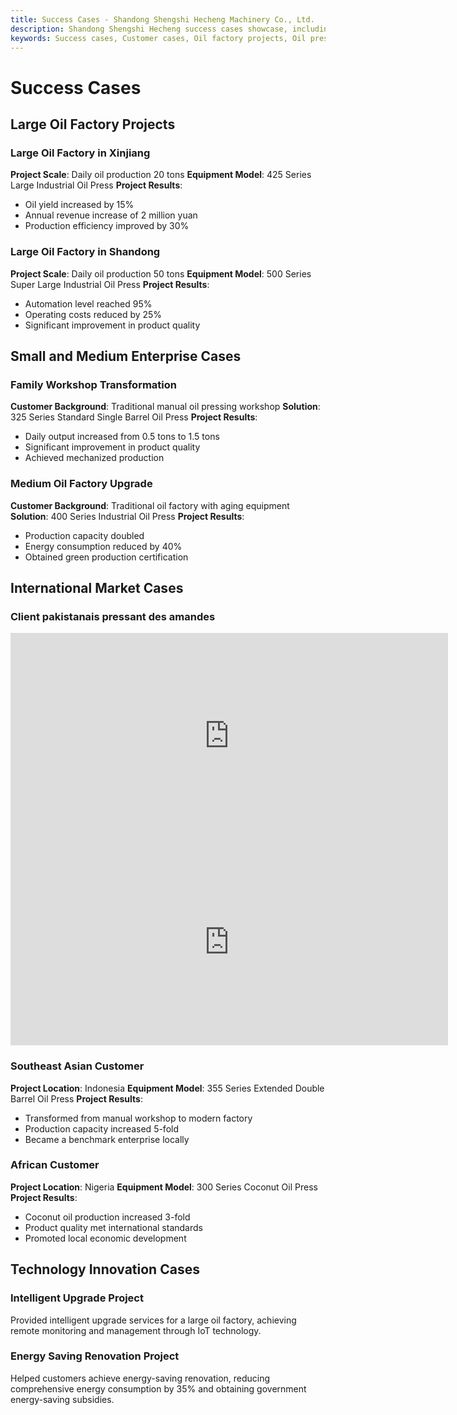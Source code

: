 ```yaml
---
title: Success Cases - Shandong Shengshi Hecheng Machinery Co., Ltd.
description: Shandong Shengshi Hecheng success cases showcase, including large oil factory projects, small and medium enterprise cases, international market cases, technology innovation cases, demonstrating the practical application effects of hydraulic oil presses.
keywords: Success cases, Customer cases, Oil factory projects, Oil press cases, Large oil factories, Small and medium enterprises, International market, Technology innovation, Production efficiency improvement, Oil yield increase, Shandong Shengshi Hecheng cases, Oil pressing equipment application
---
```


# Success Cases

## Large Oil Factory Projects

### Large Oil Factory in Xinjiang

**Project Scale**: Daily oil production 20 tons
**Equipment Model**: 425 Series Large Industrial Oil Press
**Project Results**:
- Oil yield increased by 15%
- Annual revenue increase of 2 million yuan
- Production efficiency improved by 30%

### Large Oil Factory in Shandong

**Project Scale**: Daily oil production 50 tons
**Equipment Model**: 500 Series Super Large Industrial Oil Press
**Project Results**:
- Automation level reached 95%
- Operating costs reduced by 25%
- Significant improvement in product quality

## Small and Medium Enterprise Cases

### Family Workshop Transformation

**Customer Background**: Traditional manual oil pressing workshop
**Solution**: 325 Series Standard Single Barrel Oil Press
**Project Results**:
- Daily output increased from 0.5 tons to 1.5 tons
- Significant improvement in product quality
- Achieved mechanized production

### Medium Oil Factory Upgrade

**Customer Background**: Traditional oil factory with aging equipment
**Solution**: 400 Series Industrial Oil Press
**Project Results**:
- Production capacity doubled
- Energy consumption reduced by 40%
- Obtained green production certification

## International Market Cases

### Client pakistanais pressant des amandes
 <iframe width="700" height="330" src="https://www.youtube.com/embed/rM4hgCIApAg" frameborder="0" allow="accelerometer; autoplay; clipboard-write; encrypted-media; gyroscope; picture-in-picture" allowfullscreen></iframe>
 <iframe width="700" height="330" src="https://www.youtube.com/embed/kSeQ570mtvo" frameborder="0" allow="accelerometer; autoplay; clipboard-write; encrypted-media; gyroscope; picture-in-picture" allowfullscreen></iframe>

### Southeast Asian Customer

**Project Location**: Indonesia
**Equipment Model**: 355 Series Extended Double Barrel Oil Press
**Project Results**:
- Transformed from manual workshop to modern factory
- Production capacity increased 5-fold
- Became a benchmark enterprise locally

### African Customer

**Project Location**: Nigeria
**Equipment Model**: 300 Series Coconut Oil Press
**Project Results**:
- Coconut oil production increased 3-fold
- Product quality met international standards
- Promoted local economic development

## Technology Innovation Cases

### Intelligent Upgrade Project

Provided intelligent upgrade services for a large oil factory, achieving remote monitoring and management through IoT technology.

### Energy Saving Renovation Project

Helped customers achieve energy-saving renovation, reducing comprehensive energy consumption by 35% and obtaining government energy-saving subsidies.